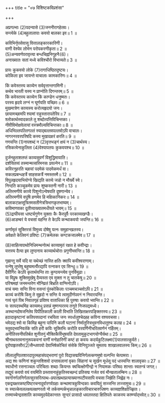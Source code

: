 +++
title = "०७ विशिष्टकविप्रशंसा"

+++
  
अप्रगल्भाः (2)पदन्यासे (3)जननीरागहेतवः।  
सन्त्येके (4)बहुलालापाः कवयो बालका इव॥ 1 ॥  


[^2]: सुप्तिङन्तादि; [पक्षे] अङ्घ्रिः.


[^3]: जनानां नीरागो विरसता तस्य हेतवः; [पक्षे] जनन्या मातू रागहेतवः प्रीतिहेतुभूताः.


[^4]: बहुला आलापा येषाम्; [पक्षे] बह्वी या लाला तां पिबन्ति ते.
 
कविभिर्नृपसेवासु वित्तालङ्कारकारिणी।  
वाणी वेश्येव लोभेन परोपकरणीकृता॥ 2 ॥  
(5)अन्यवर्णपरावृत्त्या बन्धचिह्ननिगूहनैः(6)।  
अनाख्यातः सतां मध्ये कविश्चौरो विभाव्यते॥ 3 ॥  


[^5]: वर्णान्तरपरिवर्तनेन.


[^6]: गोपनैः.
 
प्रायः कुकवयो लोके (7)रागाधिष्ठितदृष्टयः।  
कोकिला इव जायन्ते वाचालाः कामकारिणः॥ 4 ॥  


[^7]: रक्ततया; [पक्षे] कोपेन.
 
किं कवेस्तस्य काव्येन सर्ववृत्तान्तगामिनी।  
कथेव भारती यस्य न प्राप्नोति दिगन्तरम्॥ 5 ॥  
किं कवेस्तस्य काव्येन किं काण्डेन धनुष्मतः।  
परस्य हृदये लग्नं न घूर्णयति यच्छिरः॥ 6 ॥  
मुखमात्रेण काव्यस्य करोत्यहृदयो जनः।  
छायामच्छामपि श्यामां राहुस्तारापतेरिव॥ 7 ॥  
श्लोकार्थस्वादकाले तु शब्दोत्पत्तिविचिन्तकाः।  
नीवीविमोक्षवेलायां वस्त्रमौल्यविचिन्तकाः॥ 8 ॥  
अधिभिल्लपल्लिगल्लं स्याद्बल्लवपल्लवोऽपि वाचालः।  
नागरनरवरपरिषदि कस्य मुखादक्षरं क्षरति॥ 9 ॥  
गणयन्ति (1)नापशब्दं न (2)वृत्तभङ्गं क्षयं न (3)चार्थस्य।  
रसिकत्वेनाकुलिता (4)वेश्यापतयः कुकवयश्च॥ 10 ॥  


[^1]: दुःशब्दम्.


[^2]: इन्द्रवज्रादि; [पक्षे] शीलम्.


[^3]: वाच्यस्य; [पक्षे] द्रव्यस्य.


[^4]: जाराः.
 
दुर्जनहुताशतप्तं काव्यसुवर्णं विशुद्धिमायाति।  
दर्शयितव्यं तस्मान्मत्सरिमनसः प्रयत्नेन॥ 11 ॥  
कविरनुहरति च्छायां पदमेकं पादमेकमर्धं वा।  
सकलप्रबन्धहर्त्रे साहसकर्त्रे नमस्तस्मै॥ 12 ॥  
विपुलहृदयाभियोग्ये खिद्यति काव्ये जडो न मौर्ख्ये स्वे।  
निन्दति कञ्चुकमेव प्रायः शुष्कस्तनी नारी॥ 13 ॥  
अतिरमणीये काव्ये पिशुनोऽन्वेषयति दूषणान्येव।  
अतिरमणीये वपुषि व्रणमेव हि मक्षिकानिकरः॥ 14 ॥  
बालाकटाक्षसूत्रितमसतीनेत्रत्रिभागकृतभाष्यम्।  
कविमाणवका दूतीव्याख्यातमधीयते भावम्॥ 15 ॥  
(5)द्राघीयसा धार्ष्ट्यगुणेन युक्ताः कैः कैरपूर्वैः परकाव्यखण्डैः।  
(6)आडम्बरं ये वचसां वहन्ति ते केऽपि कन्थाकवयो जयन्ति॥ 16 ॥  


[^5]: अतिदीर्घेण.


[^6]: प्रागल्भ्यम्.
 
कर्णामृतं सूक्तिरसं विमुच्य दोषेषु यत्नः समुहान्खलस्य।  
अवेक्षते केलिवनं प्रविष्टः (7)क्रमेलकः कण्टकजालमेव॥ 17 ॥  


[^7]: उष्ट्रः.
 
(8)साहित्यपाथोनिधिमन्थनोत्थं काव्यामृतं रक्षत हे कवीन्द्राः।  
यत्तस्य दैत्या इव लुण्ठनाय काव्यार्थचोराः प्रगुणीभवन्ति॥ 18 ॥  


[^8]: अलङ्कारादिप्रतिपादकशास्त्रसागरमन्थनोद्भवम्.
 
गृह्मन्तु सर्वे यदि वा यथेच्छं नास्ति क्षतिः क्वापि कवीश्वराणाम्।  
रत्नेषु लुप्तेषु बहुष्वमर्त्यैरद्यापि रत्नाकर एव सिन्धुः॥ 19 ॥  
दैवीर्गिरः केऽपि कृतार्थयन्ति ताः कुण्ठयन्त्येव पुनर्विमूढाः।  
या विप्रुषः शुक्तिमुखेषु दैव्यस्ता एव मुक्ता न तु चातकेषु॥ 20 ॥  
परिश्रमज्ञं जनमन्तरेण मौनिव्रतं बिभ्रति वाग्मिनोऽपि।  
वाचं यमाः सन्ति विना वसन्तं पुंस्कोकिलाः पञ्चमचञ्चवोऽपि॥ 21 ॥  
काव्यं करोषि किमु ते सुहृदो न सन्ति ये त्वामुदीर्णपवनं न निवारयन्ति।  
गव्यं घृतं पिब निवातगृहं प्रविश्य वाताधिका हि पुरुषाः कवयो भवन्ति॥ 22 ॥  
यः सत्पदस्थमिह काव्यमधु प्रसन्नं मुष्णन्परस्य तनुते निजपद्यमध्ये।  
अस्थानदोषजनितेव पिपीलिकाली काली विभाति लिखिताक्षरपङ्क्तिरस्य॥ 23 ॥  
हठादाकृष्टानां कतिपयपदानां रचयिता जनः स्पर्धालुश्चेदहह कविना वश्यवचसा।  
भवेदद्य श्वो वा किमिह बहुना पापिनि कलौ घटानां निर्मातुस्त्रिभुवनविधातुश्च कलह॥ 24 ॥  
स्तुवद्भवनिवर्तके सति हरौ कविः सूक्तिभिः करोति वरवर्णिनीचरितवर्णनं गर्हितम्।  
अनीतिरवनीपतिर्बत शुनीतनुं मौक्तिकैर्विभूषयति देवतामुकुटभागयोग्यैर्यथा॥ 25 ॥  
श्रीनाथस्तवनानुरूपकवनां वाणीं मनोहारिणीं कष्टं हा कवयः कदर्यकुटिलक्ष्मा(1)पालसात्कुर्वते।  
दूरोपाहृतसौर(2)सैन्धवपयो देवाभिषेकोचितं संसेके विनियुञ्जते सुमतयः शाखालवालस्य किम्॥ 26 ॥  


[^1]: राजवर्णनपराम्.


[^2]: गङ्गाजलम्.
 
लीलालुण्ठितशारदापुरमहासंपद्भराणां पुरो विद्यासद्मविनिर्गलत्कणमुषो वल्गन्ति चेत्पामराः।  
अद्य श्वः फणिनां शकुन्तशिशवो दन्तावलानां वृकाः सिंहानां च सुखेन मूर्धसु पदं धास्यन्ति शालावृकाः॥ 27 ॥  
स्वाधीनो रसनाञ्चलः परिचिताः शब्दाः कियन्तः क्वचित्क्षोणीन्द्रो न नियामकः परिषदः शान्ताः स्वतन्त्रं जगत्।  
तद्यूयं कवयो वयं वयमिति प्रस्तावनाहुंकृतिस्वच्छन्दं प्रतिसद्म गर्जत वयं मौनव्रतालम्बिनः॥ 28 ॥  
स्वर्गानर्गलनिर्गलत्सुरसरित्पाथः-प्रपातप्रथाप्रत्याख्यानपटीयसापि वचसा जिह्रेति जिह्वेह नः।  
एकद्व्यक्षरकष्टपिष्टरचनादुर्वारगर्वग्रहाः कन्थामात्रकुविन्दकाः कवयितुं सज्जन्ति लज्जामुचः॥ 29 ॥  
यः स्यात्केवललक्ष्यलक्षणरतो नो तर्कसम्पर्कभृन्नालङ्कारविचारचारुधिषणः काव्यज्ञशिक्षोज्झितः।   
तस्माच्चेन्द्रसशालि काव्यमुदयेदेकान्ततः सुन्दरं प्रासादो धवलस्तदा क्षितिपतेः काकस्य कार्ष्ण्याद्भवेत्॥ 30 ॥  